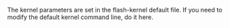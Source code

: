 The kernel parameters are set in the flash-kernel default file. If you need to
modify the default kernel command line, do it here.
